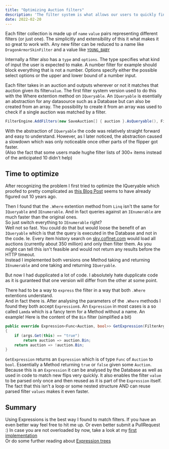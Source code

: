 ```yaml
---
title: "Optimizing Auction filters"
description: 'The filter system is what allows our users to quickly find what they are looking for.'
date: 2022-02-20
---
```


Each filter collection is made up of `name` `value` pairs representing different filters (or just one).
The simplicitly and extensibility of this it what makes it so great to work with.
Any new filter can be reduced to a name like `DragonArmorSkinFilter` and a value like [`YOUNG_BABY`](https://sky.coflnet.com/item/YOUNG_BABY)

Internally a filter also has a `type` and `options`.
The type specifies what kind of input the user is expected to make. A number filter for example should block everything that is not a number.
Options specify either the possible select options or the upper and lower bound of a number input.

Each filter takes in an auction and outputs wherever or not it matches that auction given its filter`value`.
The first filter system version used to do this with the Where extention method on `IQueryable`.
An `IQueryable` is esentially an abstraction for any datasource such as a Database but can also be created from an array.
The possibility to create it from an array was used to check if a single auction was matched by a filter.
```c#
FilterEngine.AddFilters(new SaveAuction[] { auction }.AsQueryable(), Filters).Any();
```
With the abstraction of `IQueryable` the code was relatively straight forward and easy to understand.
However, as I later noticed, the abstraction caused a slowdown which was only noticeable once other parts of the flipper got faster.  
(Also the fact that some users made hughe filter lists of 300+ items instead of the anticipated 10 didn't help)

## Time to optimize 
After recognizing the problem I first tried to optimize the IQueryable which proofed to pretty complicated 
as [this Blog Post](https://blog.ploeh.dk/2012/03/26/IQueryableTisTightCoupling/) seems to have already figured out 10 years ago.

Then I found that the `.Where` extention method from `Linq` isn't the same for `IQueryable` and `IEnumerable`.
And in fact queries against an `IEnumerable` are much faster than the original ones.  
So just switch everything to `IEnumerable` right?  
Well not so fast. You could do that but would loose the benefit of an `IQueryable` which is that the query is executed in the Database and not in the code.
Ie. Every item history search on [sky.coflnet.com](https://sky.coflnet.com) would load all auctions (currently about 350 million) and only then filter them.
As you might can tell this isn't feasible and would not return any results before the HTTP timeout.  
Instead I implemented both versions one Method taking and returning `IEnumerable` and one taking and returning `IQueryable`.

But now I had dupplicated a lot of code. 
I absolutely hate dupplicate code as it is guranteed that one version will differ from the other at some point.

There had to be a way to `express` the filter in a way that both `.Where` extentions understand.  
And in fact there is. After analysing the parameters of the `.Where` methods I found they both accept `Expression`s.
An `Expression` in most cases is a so called `Lamda` which is a fancy term for a Method without a name.
An example! Here is the content of the `Bin` filter (simplified a bit)
```c#
public override Expression<Func<Auction, bool>> GetExpression(FilterArgs args)
{
    if (args.Get(this) == "true")
        return auction => auction.Bin;
    return auction => !auction.Bin;
}
``` 
`GetExpression` returns an `Expression` which is of type `Func` of `Auction` to `bool`.
Essentially a Method returning `true` or `false` given some `Auction`. 
Because this is an `Expression` it can be analysed by the Database as well as used in code to match new flips very quickly. It also enables the filter `value` to be parsed only once and then reused as it is part of the `Expression` itself.
The fact that this isn't a loop or some nested structure AND can reuse parsed filter `values` makes it even faster.

## Summary
Using Expressions is the best way I found to match filters. If you have an even better way feel free to hit me up. Or even better submit a PullRequest :)
In case you are not overloaded by now, take a look at my [first implementation](https://github.com/Coflnet/SkyFilter/commit/02e1107be271831a1f189e30c989d19c71222733)  
Or do some further reading about [Expression trees](https://tyrrrz.me/blog/expression-trees)

